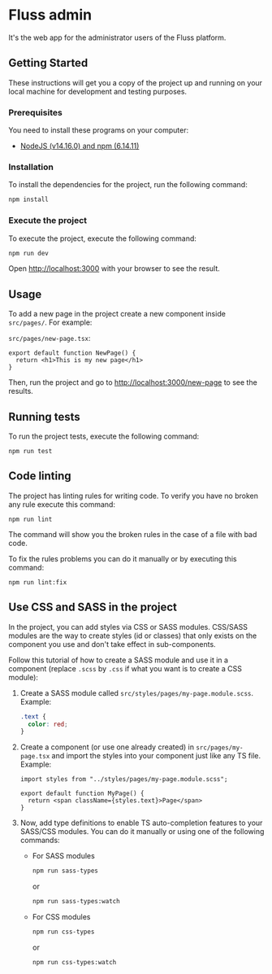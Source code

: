 # Fluss admin

It's the web app for the administrator users of the Fluss platform.

## Getting Started

These instructions will get you a copy of the project up and running on your local machine for development and testing purposes.

### Prerequisites

You need to install these programs on your computer:

- [NodeJS (v14.16.0) and npm (6.14.11)](https://nodejs.org/en/download/)

### Installation

To install the dependencies for the project, run the following command:

```bash
npm install
```

### Execute the project

To execute the project, execute the following command:

```bash
npm run dev
```

Open [http://localhost:3000](http://localhost:3000) with your browser to see the result.

## Usage

To add a new page in the project create a new component inside `src/pages/`. For example:

`src/pages/new-page.tsx`:
```tsx
export default function NewPage() {
  return <h1>This is my new page</h1>
}
```

Then, run the project and go to [http://localhost:3000/new-page](http://localhost:3000/new-page) to see the results.


## Running tests

To run the project tests, execute the following command:

```
npm run test
```

## Code linting

The project has linting rules for writing code. To verify you have no broken any rule execute this command:

```
npm run lint
```

The command will show you the broken rules in the case of a file with bad code.

To fix the rules problems you can do it manually or by executing this command:

```
npm run lint:fix
```

## Use CSS and SASS in the project

In the project, you can add styles via CSS or SASS modules. CSS/SASS modules are the way to create styles (id or classes) that only exists on the component you use and don't take effect in sub-components.

Follow this tutorial of how to create a SASS module and use it in a component (replace `.scss` by `.css` if what you want is to create a CSS module):

1. Create a SASS module called `src/styles/pages/my-page.module.scss`. Example:

    ```scss
    .text {
      color: red;
    }
    ```

2. Create a component (or use one already created) in `src/pages/my-page.tsx` and import the styles into your component just like any TS file. Example:

    ```tsx
    import styles from "../styles/pages/my-page.module.scss";

    export default function MyPage() {
      return <span className={styles.text}>Page</span>
    }
    ```

3. Now, add type definitions to enable TS auto-completion features to your SASS/CSS modules. You can do it manually or using one of the following commands:

    - For SASS modules

        ```bash
        npm run sass-types
        ```

        or

        ```bash
        npm run sass-types:watch
        ```


    - For CSS modules

        ```bash
        npm run css-types
        ```

        or

        ```bash
        npm run css-types:watch
        ```

